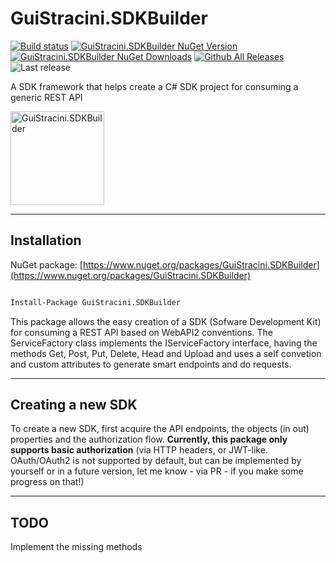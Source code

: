 # GuiStracini.SDKBuilder

[![Build status](https://ci.appveyor.com/api/projects/status/21n1ykfup5qpx6gy?svg=true)](https://ci.appveyor.com/project/guibranco/guistracini-sdkbuilder)
[![GuiStracini.SDKBuilder NuGet Version](https://img.shields.io/nuget/v/GuiStracini.SDKBuilder.svg)](https://www.nuget.org/packages/GuiStracini.SDKBuilder/)
[![GuiStracini.SDKBuilder NuGet Downloads](https://img.shields.io/nuget/dt/GuiStracini.SDKBuilder.svg)](https://www.nuget.org/packages/GuiStracini.SDKBuilder/)
[![Github All Releases](https://img.shields.io/github/downloads/guibranco/GuiStracini.SDKBuilder/total.svg?style=flat)](https://github.com/guibranco/GuiStracini.SDKBuilder)
![Last release](https://img.shields.io/github/release-date/guibranco/guistracini.sdkbuilder.svg?style=flat)

A SDK framework that helps create a C# SDK project for consuming a generic REST API

<img src="https://raw.githubusercontent.com/guibranco/GuiStracini.SDKBuilder/master/GuiStracini.SDKBuilder.png" alt="GuiStracini.SDKBuilder" width="150" height="150">

---

## Installation

NuGet package: [https://www.nuget.org/packages/GuiStracini.SDKBuilder](https://www.nuget.org/packages/GuiStracini.SDKBuilder)

```ps

Install-Package GuiStracini.SDKBuilder

```

This package allows the easy creation of a SDK (Sofware Development Kit) for consuming a REST API based on WebAPI2 conventions.
The ServiceFactory class implements the IServiceFactory interface, having the methods Get, Post, Put, Delete, Head and Upload and uses a self convetion and custom attributes to generate smart endpoints and do requests.

---

## Creating a new SDK

To create a new SDK, first acquire the API endpoints, the objects (in out) properties and the authorization flow.
**Currently, this package only supports basic authorization** (via HTTP headers, or JWT-like. OAuth/OAuth2 is not supported by default, but can be implemented by yourself or in a future version, let me know - via PR - if you make some progress on that!)

---

## TODO

Implement the missing methods
